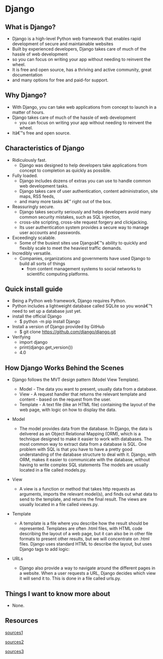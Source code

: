 
# Django
## What is Django? 
  - Django is a high-level Python web framework that enables rapid development of secure and maintainable websites
  - Built by experienced developers, Django takes care of much of the hassle of web development
  - so you can focus on writing your app without needing to reinvent the wheel.
  - It is free and open source, has a thriving and active community, great documentation
  - and many options for free and paid-for support.


## Why Django?
  - With Django, you can take web applications from concept to launch in a matter of hours.
  - Django takes care of much of the hassle of web development
    - you can focus on writing your app without needing to reinvent the wheel.
  - Itâ€™s free and open source.


## Characteristics of Django
- Ridiculously fast.
  - Django was designed to help developers take applications from concept to completion as quickly as possible.
- Fully loaded.
  - Django includes dozens of extras you can use to handle common web development tasks.
  - Django takes care of user authentication, content administration, site maps, RSS feeds,
  - and many more tasks â€” right out of the box.
- Reassuringly secure.
  - Django takes security seriously and helps developers avoid many common security mistakes, such as SQL injection,
  - cross-site scripting, cross-site request forgery and clickjacking.
  - Its user authentication system provides a secure way to manage user accounts and passwords.
- Exceedingly scalable.
  - Some of the busiest sites  use Djangoâ€™s ability to quickly and flexibly scale to meet the heaviest traffic demands.
- Incredibly versatile.
  - Companies, organizations and governments have used Django to build all sorts of things
    - from content management systems to social networks to scientific computing platforms. 

## Quick install guide 
- Being a Python web framework, Django requires Python. 
- Python includes a lightweight database called SQLite so you wonâ€™t need to set up a database just yet.
- install the official Django
  - $ python -m pip install Django
- Install a version of Django provided by GitHub
  - $ git clone https://github.com/django/django.git
- Verifying 
  - import django
  - print(django.get_version())
  - 4.0

## How Django Works Behind the Scenes 
- Django follows the MVT design pattern (Model View Template).
  - Model - The data you want to present, usually data from a database.
  - View - A request handler that returns the relevant template and content - based on the request from the user.
  - Template - A text file (like an HTML file) containing the layout of the web page, with logic on how to display the data.
- Model
  - The model provides data from the database.
   In Django, the data is delivered as an Object Relational Mapping (ORM),
   which is a technique designed to make it easier to work with databases.
   The most common way to extract data from a database is SQL.
   One problem with SQL is that you have to have a pretty good understanding of the database structure to deal with it.
   Django, with ORM, makes it easier to communicate with the database, without having to write complex SQL statements
   The models are usually located in a file called models.py.

- View
  - A view is a function or method that takes http requests as arguments,
   imports the relevant model(s), and finds out what data to send to the template,
   and returns the final result. The views are usually located in a file called views.py.
- Template
  - A template is a file where you describe how the result should be represented.
  Templates are often .html files, with HTML code describing the layout of a web page,
  but it can also be in other file formats to present other results, but we will concentrate on .html files.
  Django uses standard HTML to describe the layout, but uses Django tags to add logic:

- URLs
  - Django also provide a way to navigate around the different pages in a website.
  When a user requests a URL, Django decides which view it will send it to.
  This is done in a file called urls.py.



## Things I want to know more about

- None.




## Resources

[sources1](https://www.djangoproject.com/start/)

[sources2](https://docs.djangoproject.com/en/3.0/intro/tutorial01/)

[sources3](https://wsvincent.com/how-django-works-behind-the-scenes/)